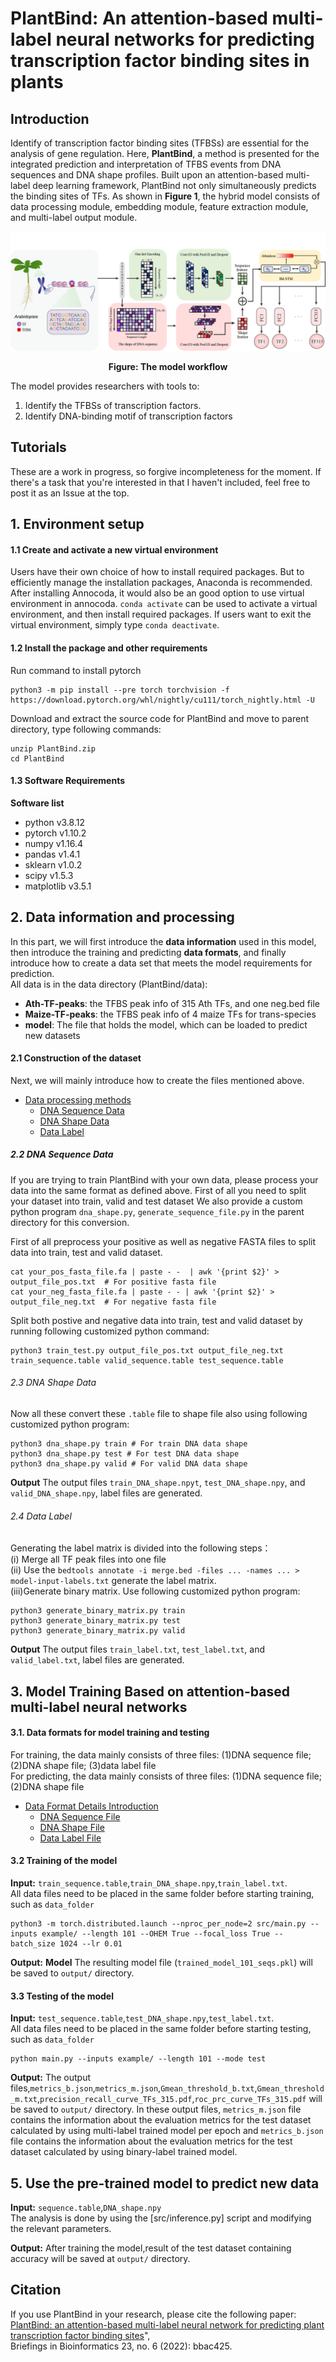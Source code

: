 # PlantBind: An attention-based multi-label neural networks for predicting transcription factor binding sites in plants
##   Introduction
Identify of transcription factor binding sites (TFBSs) are essential for the analysis of gene regulation. Here, **PlantBind**, a method is presented for the integrated prediction and interpretation of TFBS events from DNA sequences and DNA shape profiles. Built upon an attention-based multi-label deep learning framework, PlantBind not only simultaneously predicts the binding sites of TFs. As shown in **Figure 1**, the hybrid model consists of data processing module, embedding module, feature extraction module, and multi-label output module.

<p align="center">
<img src="flow_chart.png">
</p>  
<p align="center"><b>Figure: The model workflow</b></p>  

The model provides researchers with tools to:

1. Identify the TFBSs of transcription factors.
2. Identify DNA-binding motif of transcription factors

## Tutorials
These are a work in progress, so forgive incompleteness for the moment. If there's a task that you're interested in that I haven't included, feel free to post it as an Issue at the top.

## 1. Environment setup

#### 1.1 Create and activate a new virtual environment

Users have their own choice of how to install required packages. But to efficiently manage the installation packages, Anaconda is recommended. After installing Annocoda, it would also be an good option to use virtual environment in annocoda. `conda activate` can be used to activate a virtual environment, and then install required packages. If users want to exit the virtual environment, simply type `conda deactivate`. 

#### 1.2 Install the package and other requirements

Run command to install pytorch

```
python3 -m pip install --pre torch torchvision -f https://download.pytorch.org/whl/nightly/cu111/torch_nightly.html -U
```

Download and extract the source code for PlantBind and move to parent directory, type following commands:
```
unzip PlantBind.zip
cd PlantBind
```

#### 1.3 Software Requirements

**Software list**
- python      v3.8.12
- pytorch     v1.10.2
- numpy       v1.16.4
- pandas      v1.4.1
- sklearn     v1.0.2
- scipy       v1.5.3
- matplotlib  v3.5.1

## 2. Data information and processing
In this part, we will first introduce the **data information** used in this model, then introduce the training and predicting **data formats**, and finally introduce how to create a data set that meets the model requirements for prediction.  
All data is in the data directory (PlantBind/data):
- **Ath-TF-peaks**: the TFBS peak info of 315 Ath TFs, and one neg.bed file
- **Maize-TF-peaks**: the TFBS peak info of 4 maize TFs for trans-species
- **model**: The file that holds the model, which can be loaded to predict new datasets

#### 2.1 Construction of the dataset
Next, we will mainly introduce how to create the files mentioned above.
- [Data processing methods](docs/make-datasets.md)
  - [DNA Sequence Data](docs/make-datasets.md#DNA_Sequence_Data)
  - [DNA Shape Data](docs/make-datasets.md#DNA_Shape_Data)
  - [Data Label](docs/make-datasets.md#Data_Label)

##### 2.2 DNA Sequence Data
If you are trying to train PlantBind with your own data, please process your data into the same format as defined above. First of all you need to split your dataset into train, valid and test dataset  We also provide a custom python program `dna_shape.py`, `generate_sequence_file.py` in the parent directory for this conversion.

First of all preprocess your positive as well as negative FASTA files to split data into train, test and valid dataset. 
```
cat your_pos_fasta_file.fa | paste - -  | awk '{print $2}' > output_file_pos.txt  # For positive fasta file
cat your_neg_fasta_file.fa | paste - - | awk '{print $2}' > output_file_neg.txt  # For negative fasta file
```
Split both postive and negative data into train, test and valid dataset by running following customized python command:

```
python3 train_test.py output_file_pos.txt output_file_neg.txt train_sequence.table valid_sequence.table test_sequence.table
```
###### 2.3 DNA Shape Data
Now all these convert these `.table` file to shape file also using following customized python program:
```
python3 dna_shape.py train # For train DNA data shape
python3 dna_shape.py test # For test DNA data shape
python3 dna_shape.py valid # For valid DNA data shape
```
**Output**
The output files `train_DNA_shape.npyt`, `test_DNA_shape.npy`, and `valid_DNA_shape.npy`, label files are generated.
###### 2.4 Data Label
Generating the label matrix is divided into the following steps：  
(i)  Merge all TF peak files into one file  
(ii) Use the `bedtools annotate -i merge.bed -files ... -names ... > model-input-labels.txt` generate the label matrix.  
(iii)Generate binary matrix.
Use following customized python program:
```
python3 generate_binary_matrix.py train 
python3 generate_binary_matrix.py test
python3 generate_binary_matrix.py valid
```
**Output**
The output files `train_label.txt`, `test_label.txt`, and `valid_label.txt`, label files are generated.

## 3. Model Training Based on attention-based multi-label neural networks
#### 3.1. Data formats for model training and testing

For training, the data mainly consists of three files: (1)DNA sequence file; (2)DNA shape file; (3)data label file  
For predicting, the data mainly consists of three files: (1)DNA sequence file; (2)DNA shape file  

- [Data Format Details Introduction](docs/data_format.md)
  - [DNA Sequence File](docs/data_format.md#DNA_Sequence_File)
  - [DNA Shape File](docs/data_format.md#DNA_Shape_File)
  - [Data Label File](docs/data_format.md#Data_Label_File)


#### 3.2 Training of the model 
 
**Input:** `train_sequence.table`,`train_DNA_shape.npy`,`train_label.txt`.  
All data files need to be placed in the same folder before starting training, such as `data_folder` 

```
python3 -m torch.distributed.launch --nproc_per_node=2 src/main.py --inputs example/ --length 101 --OHEM True --focal_loss True --batch_size 1024 --lr 0.01
```
**Output:** 
**Model** The resulting model file (`trained_model_101_seqs.pkl`) will be saved to `output/` directory.

#### 3.3 Testing of the model 
**Input:** `test_sequence.table`,`test_DNA_shape.npy`,`test_label.txt`.   
All data files need to be placed in the same folder before starting testing, such as `data_folder` 

```
python main.py --inputs example/ --length 101 --mode test
```
**Output:** The output files,`metrics_b.json`,`metrics_m.json`,`Gmean_threshold_b.txt`,`Gmean_threshold_m.txt`,`precision_recall_curve_TFs_315.pdf`,`roc_prc_curve_TFs_315.pdf` will be saved to `output/` directory. In these output files, `metrics_m.json` file contains the information about the evaluation metrics for the test dataset calculated by using multi-label trained model per epoch and  `metrics_b.json` file contains the information about the evaluation metrics for the test dataset calculated by using binary-label trained model.

## 5. Use the pre-trained model to predict new data

**Input:** `sequence.table`,`DNA_shape.npy`  
The analysis is done by using the [src/inference.py] script and modifying the relevant parameters.

**Output:** After training the model,result of the test dataset containing accuracy will be saved at `output/` directory.

## Citation
If you use PlantBind in your research, please cite the following paper:</br>
[PlantBind: an attention-based multi-label neural network for predicting plant transcription factor binding sites](https://academic.oup.com/bib/article/23/6/bbac425/6713513)",<br/>
Briefings in Bioinformatics 23, no. 6 (2022): bbac425.
